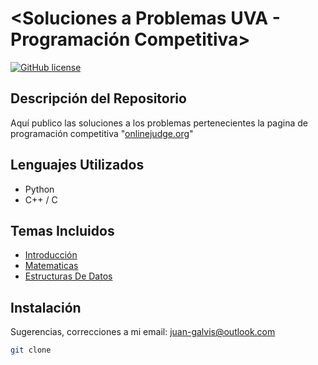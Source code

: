 # <Soluciones a Problemas UVA - Programación Competitiva>

[![GitHub license](https://img.shields.io/github/license/YourUsername/YourRepository)](https://github.com/YourUsername/YourRepository/blob/main/LICENSE)

## Descripción del Repositorio

Aquí publico las soluciones a los problemas pertenecientes la pagina de programación competitiva "[onlinejudge.org](https://onlinejudge.org/)"

## Lenguajes Utilizados

- Python
- C++ / C

## Temas Incluidos

- [Introducción](#instalación)
- [Matematicas](#uso)
- [Estructuras De Datos](#contribución)

## Instalación

Sugerencias, correcciones a mi email: [juan-galvis@outlook.com](mailto:juan-galvis@outlook.com)

```bash
git clone
